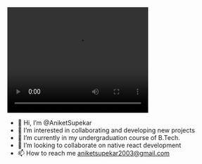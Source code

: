 <video width="320" height="240" controls>
  <source src="Aniket Sup.mp4" type="video/mp4">
  <source src="Aniket Sup.mp4" type="video/ogg">
Your browser does not support the video tag.
</video>

- 👋 Hi, I’m @AniketSupekar
- 👀 I’m interested in collaborating and developing new projects
- 🌱 I’m currently in my undergraduation course of B.Tech.
- 💞️ I’m looking to collaborate on native react development
- 📫 How to reach me aniketsupekar2003@gmail.com


